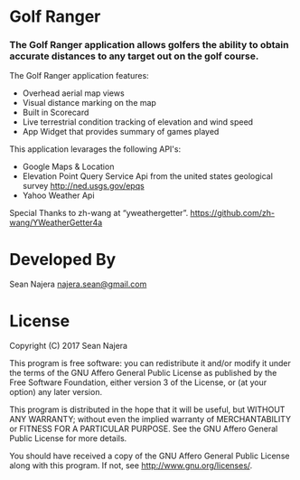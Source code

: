 # Golf Ranger

### The Golf Ranger application allows golfers the ability to obtain accurate distances to any target out on the golf course.

The Golf Ranger application features:
* Overhead aerial map views
* Visual distance marking on the map
* Built in Scorecard
* Live terrestrial condition tracking of elevation and wind speed
* App Widget that provides summary of games played

This application levarages the following API's:
*  Google Maps & Location
*  Elevation Point Query Service Api from the united states geological survey http://ned.usgs.gov/epqs
*  Yahoo Weather Api

Special Thanks to zh-wang at “yweathergetter”. https://github.com/zh-wang/YWeatherGetter4a

# Developed By
Sean Najera najera.sean@gmail.com

# License
Copyright (C) 2017  Sean Najera

This program is free software: you can redistribute it and/or modify
it under the terms of the GNU Affero General Public License as published
by the Free Software Foundation, either version 3 of the License, or
(at your option) any later version.

This program is distributed in the hope that it will be useful,
but WITHOUT ANY WARRANTY; without even the implied warranty of
MERCHANTABILITY or FITNESS FOR A PARTICULAR PURPOSE.  See the
GNU Affero General Public License for more details.

You should have received a copy of the GNU Affero General Public License
along with this program.  If not, see <http://www.gnu.org/licenses/>.

